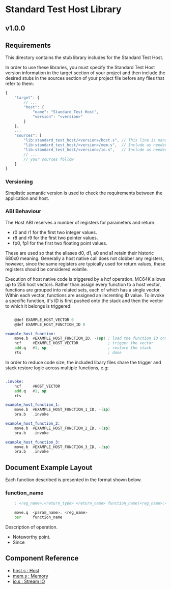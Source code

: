# Standard Test Host Library

## v1.0.0

## Requirements
This directory contains the stub library includes for the Standard Test Host.

In order to use these libraries, you must specify the Standard Test Host version information in the target section of your project and then include the desired stubs in the sources section of your project file before any files that refer to them:

```javascript
{
    "target": {
        // ...
        "host": {
            "name": "Standard Test Host",
            "version": "<version>"
        }
    },
    ...
    "sources": [
        "lib:standard_test_host/<version>/host.s", // This line is mandatory
        "lib:standard_test_host/<version>/mem.s",  // Include as needed
        "lib:standard_test_host/<version>/io.s",   // Include as needed
        // ...
        // your sources follow
    ]
}
```

### Versioning

Simplistic semantic version is used to check the requirements between the application and host.


### ABI Behaviour

The Host ABI reserves a number of registers for parameters and return.

- r0 and r1 for the first two integer values.
- r8 and r9 for the first two pointer values.
- fp0, fp1 for the first two floating point values.

These are used so that the aliases d0, d1, a0 and a1 retain their historic 680x0 meaning. Generally a host native call does not clobber any registers, however, since the same registers are typically used for return values, these registers should be considered volatile.

Execution of host native code is triggered by a hcf operation. MC64K allows up to 256 host vectors. Rather than assign every function to a host vector, functions are grouped into related sets, each of which has a single vector. Within each vector, functions are assigned an increnting ID value. To invoke a specific function, it's ID is first pushed onto the stack and then the vector to which it belongs is triggered:

```asm

    @def EXAMPLE_HOST_VECTOR 0
    @def EXAMPLE_HOST_FUNCTION_ID 0

example_host_function:
    move.b  #EXAMPLE_HOST_FUNCTION_ID, -(sp) ; load the function ID onto the stack
    hcf     #EXAMPLE_HOST_VECTOR             ; trigger the vector
    add.q   #1, sp                           ; restore the stack
    rts                                      ; done
```

In order to reduce code size, the included libary files share the trigger and stack restore logic across multiple functions, e.g:

```asm

.invoke:
    hcf     #HOST_VECTOR
    add.q   #1, sp
    rts

example_host_function_1:
    move.b  #EXAMPLE_HOST_FUNCTION_1_ID, -(sp)
    bra.b   .invoke

example_host_function_2:
    move.b  #EXAMPLE_HOST_FUNCTION_2_ID, -(sp)
    bra.b   .invoke

example_host_function_3:
    move.b  #EXAMPLE_HOST_FUNCTION_3_ID, -(sp)
    bra.b   .invoke
```

## Document Example Layout
Each function described is presented in the format shown below.

### function_name
```asm
    ; <reg_name>:<return_type> <return_name> function_name(<reg_name>:<param_type> <param_name>)

    move.q  <param_name>, <reg_name>
    bsr     function_name
```
Description of operation.

- Noteworthy point.
- Since <version>

## Component Reference

- [host.s : Host](docs/host.md)
- [mem.s : Memory](docs/mem.md)
- [io.s : Stream IO](docs/io.md)
